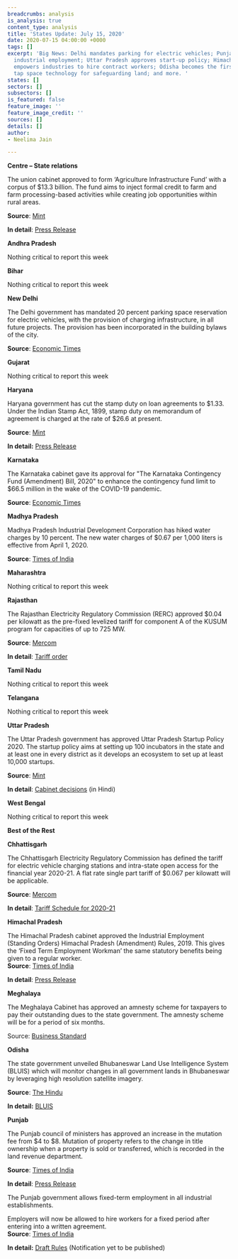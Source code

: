 ```yaml
---
breadcrumbs: analysis
is_analysis: true
content_type: analysis
title: 'States Update: July 15, 2020'
date: 2020-07-15 04:00:00 +0000
tags: []
excerpt: 'Big News: Delhi mandates parking for electric vehicles; Punjab allows fixed-term
  industrial employment; Uttar Pradesh approves start-up policy; Himachal Pradesh
  empowers industries to hire contract workers; Odisha becomes the first state to
  tap space technology for safeguarding land; and more. '
states: []
sectors: []
subsectors: []
is_featured: false
feature_image: ''
feature_image_credit: ''
sources: []
details: []
author:
- Neelima Jain

---
```

**Centre – State relations**

The union cabinet approved to form ‘Agriculture Infrastructure Fund’ with a corpus of $13.3 billion. The fund aims to inject formal credit to farm and farm processing-based activities while creating job opportunities within rural areas.

**Source**: [Mint](https://www.livemint.com/news/india/govt-approves-rs-1-trillion-for-agriculture-infrastructure-fund-11594210713676.html)

**In detail**: [Press Release](https://pib.gov.in/PressReleasePage.aspx?PRID=1637221)

**Andhra Pradesh**

Nothing critical to report this week

**Bihar**

Nothing critical to report this week

**New Delhi**

The Delhi government has mandated 20 percent parking space reservation for electric vehicles, with the provision of charging infrastructure, in all future projects. The provision has been incorporated in the building bylaws of the city.

**Source**: [Economic Times](https://energy.economictimes.indiatimes.com/news/power/housing-societies-malls-must-reserve-20-per-cent-parking-for-e-vehicles-in-delhi/76854703)

**Gujarat**

Nothing critical to report this week

**Haryana**

Haryana government has cut the stamp duty on loan agreements to $1.33. Under the Indian Stamp Act, 1899, stamp duty on memorandum of agreement is charged at the rate of $26.6 at present.

**Source**: [Mint](https://www.livemint.com/news/india/haryana-govt-cuts-stamp-duty-on-loan-agreements-to-rs-100-11594082859273.html)

**In detail:** [Press Release](https://haryanacmoffice.gov.in/06-july-2020)

**Karnataka**

The Karnataka cabinet gave its approval for "The Karnataka Contingency Fund (Amendment) Bill, 2020" to enhance the contingency fund limit to $66.5 million in the wake of the COVID-19 pandemic.

**Source**: [Economic Times](https://economictimes.indiatimes.com/news/politics-and-nation/karnataka-approves-enhancing-contingency-fund-limit-to-rs-500-crore-due-to-covid-19/articleshow/76875128.cms)

**Madhya Pradesh**

Madhya Pradesh Industrial Development Corporation has hiked water charges by 10 percent. The new water charges of $0.67 per 1,000 liters is effective from April 1, 2020.

**Source**: [Times of India](https://timesofindia.indiatimes.com/city/indore/10-hike-in-water-rates-adds-to-madhya-pradesh-industries-woes/articleshow/76861628.cms)

**Maharashtra**

Nothing critical to report this week

**Rajasthan**

The Rajasthan Electricity Regulatory Commission (RERC) approved $0.04 per kilowatt as the pre-fixed levelized tariff for component A of the KUSUM program for capacities of up to 725 MW.

**Source**: [Mercom](https://mercomindia.com/rajasthan-levelized-tariff-solar-kusum-program/)

**In detail**: [Tariff order](https://rerc.rajasthan.gov.in/rerc-user-files/tariff-orders)

**Tamil Nadu**

Nothing critical to report this week

**Telangana**

Nothing critical to report this week

**Uttar Pradesh**

The Uttar Pradesh government has approved Uttar Pradesh Startup Policy 2020. The startup policy aims at setting up 100 incubators in the state and at least one in every district as it develops an ecosystem to set up at least 10,000 startups.

**Source**: [Mint](https://www.livemint.com/companies/start-ups/up-startup-policy-aims-100-incubators-and-10-000-startups-in-state-11594273185329.html)

**In detail**: [Cabinet decisions](http://information.up.nic.in/attachments/CabinetDecisionfile/d3e8ba3a396499da2069d39dc0c523b0.pdf) (in Hindi)

**West Bengal**

Nothing critical to report this week

**Best of the Rest**

**Chhattisgarh**

The Chhattisgarh Electricity Regulatory Commission has defined the tariff for electric vehicle charging stations and intra-state open access for the financial year 2020-21. A flat rate single part tariff of $0.067 per kilowatt will be applicable.

**Source**: [Mercom](https://mercomindia.com/chhattisgarh-cross-subsidy-open-access-solar/)

**In detail**: [Tariff Schedule for 2020-21](http://www.cserc.gov.in/upload/upload_news/04-07-2020_15938599571.pdf)

**Himachal Pradesh**

The Himachal Pradesh cabinet approved the Industrial Employment (Standing Orders) Himachal Pradesh (Amendment) Rules, 2019. This gives the ‘Fixed Term Employment Workman’ the same statutory benefits being given to a regular worker.  
**Source**: [Times of India](https://timesofindia.indiatimes.com/city/shimla/hp-gives-industries-power-to-hire-workers-on-contract/articleshow/76901561.cms)

**In detail**: [Press Release](http://himachalpr.gov.in/OnePressRelease.aspx?Language=1&ID=18129)

**Meghalaya**

The Meghalaya Cabinet has approved an amnesty scheme for taxpayers to pay their outstanding dues to the state government. The amnesty scheme will be for a period of six months.

Source: [Business Standard](https://www.business-standard.com/article/economy-policy/meghalaya-govt-okays-amnesty-scheme-for-taxpayers-to-pay-outstanding-dues-120071000247_1.html)

**Odisha**

The state government unveiled Bhubaneswar Land Use Intelligence System (BLUIS) which will monitor changes in all government lands in Bhubaneswar by leveraging high resolution satellite imagery.

**Source**: [The Hindu](https://www.thehindu.com/news/national/other-states/odisha-uses-satellite-technology-to-prevent-encroachment-of-govt-land/article32026528.ece)

**In detail:** [BLUIS](https://www.facebook.com/CMO.Odisha/videos/1198797957124986)

**Punjab**

The Punjab council of ministers has approved an increase in the mutation fee from $4 to $8. Mutation of property refers to the change in title ownership when a property is sold or transferred, which is recorded in the land revenue department.

**Source**: [Times of India](https://timesofindia.indiatimes.com/city/chandigarh/punjab-cabinet-approves-mutation-fee-hike-to-mop-up-revenue/articleshow/76863550.cms)

**In detail**: [Press Release](http://diprpunjab.gov.in/?q=content/mutation-fee-hiked-punjab-cabinet-rs-300-600-mop-additional-revenue)

The Punjab government allows fixed-term employment in all industrial establishments.

Employers will now be allowed to hire workers for a fixed period after entering into a written agreement.   
**Source**: [Times of India](https://timesofindia.indiatimes.com/city/chandigarh/punjab-to-allow-fixed-term-industrial-employment/articleshow/76884792.cms)

**In detail:** [Draft Rules](https://pblabour.gov.in/Content/documents/pdf/IndustrialEmployment_Notfication.pdf) (Notification yet to be published)